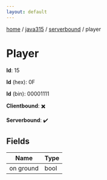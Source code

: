 ```yaml
---
layout: default
---
```


[home](/)  /  [java315](/protocol/java315)  /  [serverbound](/protocol/java315/serverbound)  /  player

# Player

**Id**: 15

**Id** (hex): 0F

**Id** (bin): 00001111

**Clientbound**: ✖️

**Serverbound**: ✔️

## Fields

Name | Type
---|---
on ground | bool

